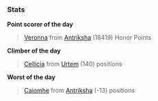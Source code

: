 

### Stats

**Point scorer of the day**
>[Veronna](/#/character/Antriksha/744581) from [Antriksha](/#/ranking/Antriksha)  (18419) Honor Points


**Climber of the day**
>[Cellicia](/#/character/Urtem/1784072) from [Urtem](/#/ranking/Urtem)  (140) positions


**Worst of the day**
>[Caiomhe](/#/character/Antriksha/298977) from [Antriksha](/#/ranking/Antriksha)  (-13) positions


